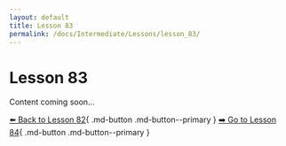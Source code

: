 ```yaml
---
layout: default
title: Lesson 83
permalink: /docs/Intermediate/Lessons/lesson_83/
---
```


# Lesson 83

Content coming soon...

[⬅️ Back to Lesson 82](lesson_82.md){ .md-button .md-button--primary }  [➡️ Go to Lesson 84](lesson_84.md){ .md-button .md-button--primary }
